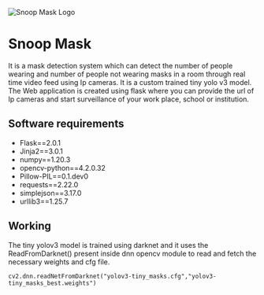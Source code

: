 ![Snoop Mask Logo](https://github.com/mitangshu/Snoop-Mask---Heroku/blob/main/SnoopMaskBGBlack.jpg)
# Snoop Mask
It is a mask detection system which can detect the number of people wearing and number of people not wearing masks in a room through real time video feed using Ip cameras. It is a custom trained tiny yolo v3 model. The Web application is created using flask where you can provide the url of Ip cameras and start surveillance of your work place, school or institution.

## Software requirements

- Flask==2.0.1
- Jinja2==3.0.1
- numpy==1.20.3
- opencv-python==4.2.0.32
- Pillow-PIL==0.1.dev0
- requests==2.22.0
- simplejson==3.17.0
- urllib3==1.25.7

## Working

The tiny yolov3 model is trained using darknet and it uses the ReadFromDarknet() present inside dnn opencv module to read and fetch the necessary weights and cfg file.

```
cv2.dnn.readNetFromDarknet("yolov3-tiny_masks.cfg","yolov3-tiny_masks_best.weights")
```
